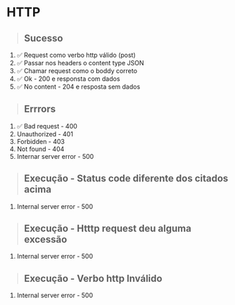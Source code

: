 # HTTP

> ## Sucesso

1. ✅ Request como verbo http válido (post)
2. ✅ Passar nos headers o content type JSON
3. ✅ Chamar request como o boddy correto
4. ✅ Ok - 200 e responsta com dados
5. ✅ No content - 204 e resposta sem dados

> ## Errrors

1. ✅ Bad request - 400
2. Unauthorized - 401
3. Forbidden - 403
4. Not found - 404
5. Internar server error - 500

> ## Execução - Status code diferente dos citados acima

1. Internal server error - 500

> ## Execução - Htttp request deu alguma excessão

1. Internal server error - 500

> ## Execução - Verbo http Inválido

1. Internal server error - 500

